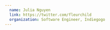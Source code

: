 ```yaml
---
  name: Julia Nguyen
  link: https://twitter.com/fleurchild
  organization: Software Engineer, Indiegogo
---
```

